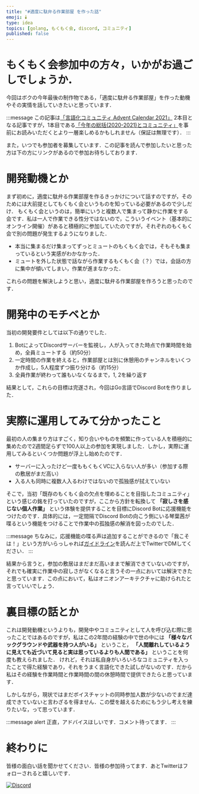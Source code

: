 ```yaml
---
title: "#適度に駄弁る作業部屋 を作った話"
emoji: 🕯️
type: idea
topics: [golang, もくもく会, discord, コミュニティ]
published: false
---
```


# もくもく会参加中の方々，いかがお過ごしでしょうか．
今回はボクの今年最後の制作物である，「適度に駄弁る作業部屋」を作った動機やその実情を話していきたいと思っています．

:::message
この記事は[「言語化コミュニティ Advent Calendar 2021」](https://adventar.org/calendars/6262) 2本目となる記事ですが，1本目である[「今年の総括(2020-2021)とコミュニティ」](./annual_summary-2020to2021)を事前にお読みいただくとより一層楽しめるかもしれません（保証は無理です）．
:::

また，いつでも参加者を募集しています．この記事を読んで参加したいと思った方は下の方にリンクがあるので参加お待ちしております．

# 開発動機とか
まず初めに，適度に駄弁る作業部屋を作るきっかけについて話すのですが，そのためには大前提としてもくもく会というものを知っている必要があるので少しだけ．
もくもく会というのは，簡単にいうと複数人で集まって静かに作業をする会です．私は一人で作業できる性分ではないので，こういうイベント（基本的にオンライン開催）があると積極的に参加していたのですが，それぞれのもくもく会で別の問題が発生するようになりました．

- 本当に集まるだけ集まってずっとミュートのもくもく会では，そもそも集まっているという実感がわかなかった．
- ミュートを外した状態で話ながら作業するもくもく会（？）では，会話の方に集中が傾いてしまい，作業が進まなかった．

これらの問題を解決しようと思い，適度に駄弁る作業部屋を作ろうと思ったのです．

# 開発中のモチベとか
当初の開発要件としては以下の通りでした．

1. BotによってDiscordサーバーを監視し，人が入ってきた時点で作業時間を始め，全員ミュートする（約50分）
1. 一定時間の作業を終えると，作業部屋とは別に休憩用のチャンネルをいくつか作成し，5人程度ずつ振り分ける（約15分）
1. 全員作業が終わって誰もいなくなるまで，1, 2を繰り返す

結果として，これらの目標は完遂され，今回はGo言語でDiscord Botを作りました．

# 実際に運用してみて分かったこと
最初の人の集まり方はすごく，知り合いやものを頻繁に作っている人を積極的に集めたので2週間足らずで100人以上の参加を実現しました．しかし，実際に運用してみるといくつか問題が浮上し始めたのです．

- サーバーに入ったけど一度ももくもくVCに入らない人が多い（参加する際の敷居がまだ高い）
- 入る人も同時に複数人入るわけではないので孤独感が拭えていない

そこで，当初「既存のもくもく会の欠点を埋めることを目指したコミュニティ」という感じの銘を打っていたのですが，ここから方針を転換して **「寂しさを感じない個人作業」** という体験を提供することを目標にDiscord Botに応援機能をつけたのです．具体的には，一定間隔でDiscord Botの向こう側にいる琴葉茜が喋るという機能をつけることで作業中の孤独感の解消を図ったのでした．

:::message
ちなみに，応援機能の喋る声は追加することができるので「我こそは！」という方がいらっしゃれば[ガイドライン](https://sugared-shoemaker-836.notion.site/Bot-2c80ccec8731439aae887b837daf5cca)を読んだ上でTwitterでDMしてください．
:::

結果から言うと，参加の敷居はまだまだ高いままで解消できていないのですが，それでも確実に作業中の寂しさがなくなると言うその一点においては解決できたと思っています．この点において，私はオニオンアーキテクチャに助けられたと言っていいでしょう．

# 裏目標の話とか
これは開発動機というよりも，開発中やコミュニティとして人を呼び込む際に思ったことではあるのですが，私はこの2年間の経験の中で世の中には **「様々なバックグラウンドや武器を持つ人がいる」** ということ， **「人間離れしているように見えても近づいて見ると実は思っているよりも人間である」** ということを何度も教えられました．
けれど，それは私自身がいろいろなコミュニティを入ったことで得た経験であり，それをうまく言語化できた試しがないのです．だから私はその経験を作業時間と作業時間の間の休憩時間で提供できたらと思っています．

しかしながら，現状ではまだボイスチャットの同時参加人数が少ないのでまだ達成できていないと言わざるを得ません．この壁を越えるためにもう少し考えを練りたいな，って思っています．

:::message alert
正直，アドバイスほしいです．コメント待ってます．
:::

# 終わりに
皆様の面白い話を聞かせてください．皆様の参加待ってます．あとTwitterはフォローされると嬉しいです．

[![Discord](https://img.shields.io/discord/882251541757718609?color=%23f00&label=52%2F69%20min.%20%E3%82%82%E3%81%8F%E3%82%82%E3%81%8F%E4%BC%9A&logo=Discord&logoColor=%23fF0&style=for-the-badge)](https://discord.gg/pcR7uwYxe9)
